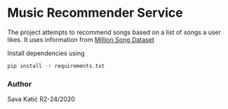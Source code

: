 # Music Recommender Service

The project attempts to recommend songs based on a list of songs a user likes. It uses information from [Million Song Dataset](http://millionsongdataset.com/)

Install dependencies using 

```bash
pip install -r requirements.txt
```

### Author

Sava Katić R2-24/2020
